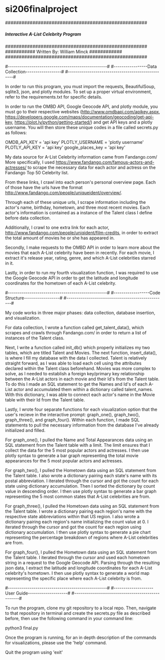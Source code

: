 # si206finalproject

####################################################
#####   Interactive A-List Celebrity Program    ####
####################################################
###########  Written By: William Minck  ############
####################################################

#--------------------------------------------------#
#-----------------Data Collection------------------#
#--------------------------------------------------#

In order to run this program, you must import the 
requests, BeautifulSoup, sqlite3, json, and plotly
modules. To set up a proper virtual environment, refer 
to the requirements.txt for specific details.

In order to run the OMBD API, Google Geocode API, and
plotly module, you must go to their respective websites
(http://www.omdbapi.com/apikey.aspx, 
 https://developers.google.com/maps/documentation/geocoding/get-api-key,
 https://plot.ly/python/getting-started/) and get API keys 
and a plotly username. You will then store these unique
codes in a file called secrets.py as follows:

OMDB_API_KEY = 'api key'
PLOTLY_USERNAME = 'plotly username'
PLOTLY_API_KEY = 'api key'
google_places_key = 'api key'

My data source for A-List Celebrity information came 
from Fandango.com/ More specifically, I used 
https://www.fandango.com/famous-actors-and-actresses/
to scrape the necessary data for each actor and actress
on the Fandango Top 50 Celebrity list.

From these links, I crawl into each person's personal
overview page. Each of those have the urls have the format 
http://www.fandango.com/people/uniqueident/overview/.

Through each of these unique urls, I scrape information
including the actor's name, birthday, hometown, and three most 
recent movies. Each actor's information is contained as a 
instance of the Talent class I define before data collection.

Additionally, I crawl to one extra link for each actor,
http://www.fandango.com/people/uniqident/film-credits,
in order to extract the total amount of movies he or she 
has appeared in.

Secondly, I make requests to the OMBD API in order to learn
more about the movies that each A-List celebrity have been in
recently. For each movie, I extract it's release year, rating, 
genre, and which A-List celebrities starred in it.

Lastly, in order to run my fourth visualization function, 
I was required to use the Google Geocode API in order to 
get the latitude and longitude coordinates for the hometown 
of each A-List celebrity.

#--------------------------------------------------#
#------------------Code Structure------------------#
#--------------------------------------------------#

My code works in three major phases: data collection, 
database insertion, and visualization.

For data collection, I wrote a function called
get_talent_data(), which scrapes and crawls through
Fandango.com/ in order to return a list of instances
of the Talent class.

Next, I write a function called init_db() which 
properly initializes my two tables, which are titled
Talent and Movies. The next function, insert_data(),
is where I fill my database with the data I collected.
Talent is relatively straight forward, as I was able to 
load each cell using the attributes declared within the 
Talent class beforehand. Movies was more complex to solve,
as I needed to establish a foreign key/primary key
relationship between the A-List actors in each movie and 
their Id's from the Talent table. To do this I made an
SQL statement to get the Names and Id's of each A-List actor
and accumulated them within a dictionary called
talent_names. With this dictionary, I was able to connect
each actor's name in the Movie table with their Id from the
Talent table.

Lastly, I wrote four separate functions for each visualization
option that the user's recieve in the interactive prompt:
graph_one(), graph_two(), graph_three(), and graph_four().
Within each function, I made SQL statements to pull the necessary
information from the database I've already initialized and filled.

For graph_one(), I pulled the Name and Total Appearances data using
an SQL statement from the Talent table with a limit. The limit ensures
that I collect the data for the 5 most popular actors and actresses.
I then use plotly syntax to generate a bar graph representing the total
movie appearances for the 5 most popular actors and actresses.

For graph_two(), I pulled the Hometown data using an SQL statement 
from the Talent table. I also wrote a dictionary pairing each state's name
with its postal abbreviation. I iterated through the cursor and got the
count for each state using dictionary accumulation. Then I sorted the 
dictionary by count value in descending order. I then use plotly syntax 
to generate a bar graph representing the 5 most common states that 
A-List celebrities are from.

For graph_three(), I pulled the Hometown data using an SQL statement 
from the Talent table. I wrote a dictionary pairing each region's
name with the respective state abbreviations within that US region. 
I also wrote a dictionary pairing each region's name initializing the 
count value at 0. I iterated through the cursor and got the
count for each region using dictionary accumulation. I then use plotly syntax 
to generate a pie chart representing the percentage breakdown of regions
where A-List celebrities are from.

For graph_four(), I pulled the Hometown data using an SQL statement 
from the Talent table. I iterated through the cursor and used each
hometown string in a request to the Google Geocode API. Parsing through
the resulting json data, I extract the latitude and longitude coordinates
for each A-List celebrity's hometown. I then use plotly syntax 
to generate a world map representing the specific place where each
A-List celebrity is from.

#--------------------------------------------------#
#--------------------User Guide--------------------#
#--------------------------------------------------#

To run the program, clone my git repository to a local repo. Then, navigate
to that repository in terminal and create the secrets.py file as
described before, then use the following command in your command line:

python3 final.py

Once the program is running, for an in depth description
of the commands for visualizations, please use the 'help' command.

Quit the program using 'exit'
